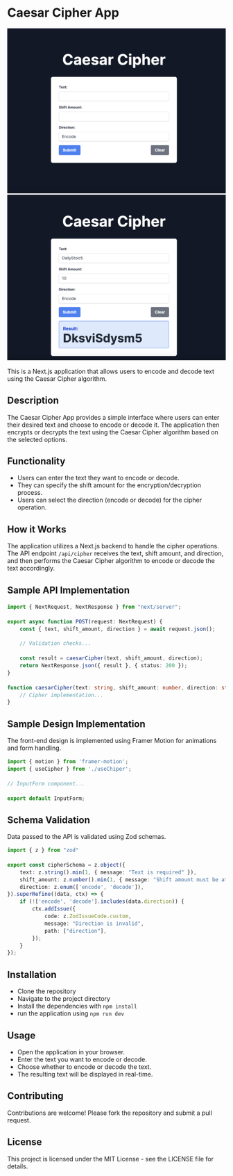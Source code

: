 # Caesar Cipher App

![Home](public/images/Screenshot-1.png)
![Encoded Text](public/images/Screenshot-2.png)

This is a Next.js application that allows users to encode and decode text using the Caesar Cipher algorithm.

## Description

The Caesar Cipher App provides a simple interface where users can enter their desired text and choose to encode or decode it. The application then encrypts or decrypts the text using the Caesar Cipher algorithm based on the selected options.

## Functionality

- Users can enter the text they want to encode or decode.
- They can specify the shift amount for the encryption/decryption process.
- Users can select the direction (encode or decode) for the cipher operation.

## How it Works

The application utilizes a Next.js backend to handle the cipher operations. The API endpoint `/api/cipher` receives the text, shift amount, and direction, and then performs the Caesar Cipher algorithm to encode or decode the text accordingly.

## Sample API Implementation

```typescript
import { NextRequest, NextResponse } from "next/server";

export async function POST(request: NextRequest) {
    const { text, shift_amount, direction } = await request.json();

    // Validation checks...

    const result = caesarCipher(text, shift_amount, direction);
    return NextResponse.json({ result }, { status: 200 });
}

function caesarCipher(text: string, shift_amount: number, direction: string): string {
    // Cipher implementation...
}
```

## Sample Design Implementation

The front-end design is implemented using Framer Motion for animations and form handling.

```typescript
import { motion } from 'framer-motion';
import { useCipher } from './useChiper';

// InputForm component...

export default InputForm;

```

## Schema Validation

Data passed to the API is validated using Zod schemas.

```typescript
import { z } from "zod"

export const cipherSchema = z.object({
    text: z.string().min(1, { message: "Text is required" }),
    shift_amount: z.number().min(1, { message: "Shift amount must be at least 1" }),
    direction: z.enum(['encode', 'decode']),
}).superRefine((data, ctx) => {
    if (!['encode', 'decode'].includes(data.direction)) {
        ctx.addIssue({
            code: z.ZodIssueCode.custom,
            message: "Direction is invalid",
            path: ["direction"],
        });
    }
}); 

```

## Installation
 - Clone the repository
 - Navigate to the project directory
 - Install the dependencies with `npm install`
 - run the application using `npm run dev`


## Usage
- Open the application in your browser.
- Enter the text you want to encode or decode.
- Choose whether to encode or decode the text.
- The resulting text will be displayed in real-time.


## Contributing
Contributions are welcome! Please fork the repository and submit a pull request.


## License
This project is licensed under the MIT License - see the LICENSE file for details.